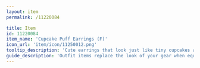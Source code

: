 ```yaml
---
layout: item
permalink: /11220084

title: Item
id: 11220084
item_name: 'Cupcake Puff Earrings (F)'
icon_url: 'item/icon/11250012.png'
tooltip_description: 'Cute earrings that look just like tiny cupcakes adorned with tasty frosting.'
guide_description: 'Outfit items replace the look of your gear when equipped.'
---
```

